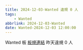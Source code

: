 ```yaml
---
title: 2024-12-03-Wanted 違規 0 人
tags:
    - Wanted
abbrlink: 2024-12-03-Wanted
date: Wanted-2024-12-03 12:00:00
---
```

Wanted 板 [板規連結](https://www.ptt.cc/bbs/Wanted/M.1608829773.A.D3B.html)
昨天違規 0 人

